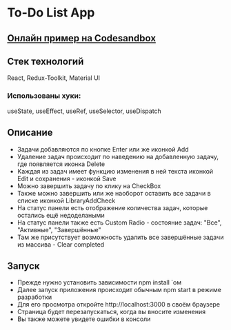 # To-Do List App

## [Онлайн пример на Codesandbox](https://codesandbox.io/s/todo-list-react-redux-toolkit-j9sm7f?file=/src/App.jsx)

## Стек технологий

React, Redux-Toolkit, Material UI
### Использованы хуки:
useState, useEffect, useRef, useSelector, useDispatch

## Описание

- Задачи добавляются по кнопке Enter или же иконкой Add
- Удаление задач происходит по наведению на добавленную задачу, где появляется иконка Delete
- Каждая из задач имеет функцию изменения в ней текста иконкой Edit и сохранения - иконкой Save
- Можно завершить задачу по клику на CheckBox
- Также можно завершить или же наоборот оставить все задачи в списке иконкой LibraryAddCheck
- На статус панели есть отображение количества задач, которые остались ещё недоделаными
- На статус панели также есть Custom Radio - состояние задач: "Все", "Активные", "Завершённые"
- Там же присутствует возможность удалить все завершённые задачи из массива - Clear completed

## Запуск
- Прежде нужно установить зависимости npm install `ом
- Далее запуск приложения происходит обычным npm start в режиме разработки
- Для его просмотра откройте http://localhost:3000 в своём браузере
- Страница будет перезапускаться, когда вы вносите изменения
- Вы также можете увидете ошибки в консоли
